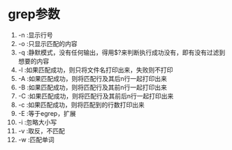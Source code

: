 # grep参数

1. -n  :显示行号
2. -o  :只显示匹配的内容
3. -q  :静默模式，没有任何输出，得用$?来判断执行成功没有，即有没有过滤到想要的内容
4. -l  :如果匹配成功，则只将文件名打印出来，失败则不打印
5. -A  :如果匹配成功，则将匹配行及其后n行一起打印出来
6. -B  :如果匹配成功，则将匹配行及其前n行一起打印出来
7. -C  :如果匹配成功，则将匹配行及其前后n行一起打印出来
8. -c  :如果匹配成功，则将匹配到的行数打印出来
9. -E  :等于egrep，扩展
10. -i  :忽略大小写
11. -v  :取反，不匹配
12. -w  :匹配单词

